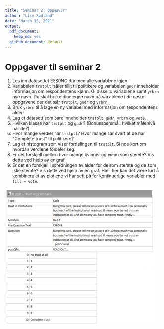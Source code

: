 ```yaml
---
title: "Seminar 2: Oppgaver"
author: "Lise Rødland"
date: "March 15, 2021"
output:
  pdf_document: 
    keep_md: yes
  github_document: default
---
```



# Oppgaver til seminar 2 

1. Les inn datasettet ESS9NO.dta med alle variablene igjen. 
2. Variabelen `trstplt` måler tillit til politikere og variabelen `gndr` inneholder informasjon om respondentens kjønn. Gi disse to variablene samt `yrbrn` nye navn. Du skal bruke dine egne navn på variablene i de neste oppgavene der det står `trstplt`, `gndr` og `yrbrn`. 
3. Bruk `yrbrn` til å lage en ny variabel med informasjon om respondentens alder. 
4. Lag et datasett som bare inneholder `trstplt`, `gndr`, `yrbrn` og `vote`.
5. Hvilken klasse har `trstplt` og `gndr`? (Bonusspørsmål: hvilket målenivå har de?)
6. Hvor mange verdier har `trstplt`? Hvor mange har svart at de har "Complete trust" til politikere? 
7. Lag et histogram som viser fordelingen til `trstplt`. Si noe kort om hvordan verdiene fordeler seg. 
8. Er det forskjell mellom hvor mange kvinner og menn som stemte? Vis dette ved hjelp av en graf. 
9. Er det en forskjell i spredningen av alder for de som stemte og de som ikke stemte? Vis dette ved hjelp av en graf. Hint: her kan det være lurt å kombinere et av plottene vi har sett på for kontinuerlige variabler med `fill = vote`.  

![](../bilder/trstplt_skjermdump.JPG)
